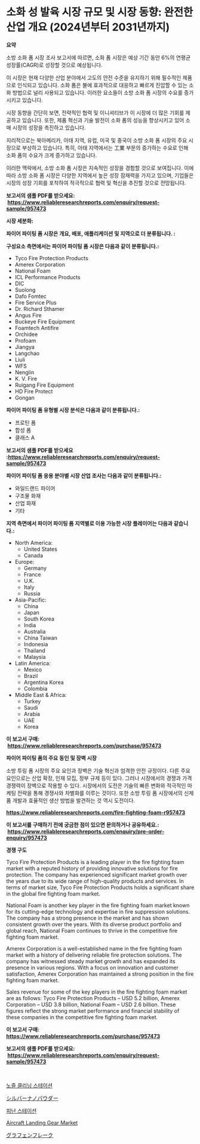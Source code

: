 <p><h1>소화 성 발육 시장 규모 및 시장 동향: 완전한 산업 개요 (2024년부터 2031년까지)</h1></p><p><strong>요약</strong></p>
<p><p>소방 소화 폼 시장 조사 보고서에 따르면, 소화 폼 시장은 예상 기간 동안 6%의 연평균 성장률(CAGR)로 성장할 것으로 예상됩니다.</p><p>이 시장은 현재 다양한 산업 분야에서 고도의 안전 수준을 유지하기 위해 필수적인 제품으로 인식되고 있습니다. 소화 폼은 불에 효과적으로 대응하고 빠르게 진압할 수 있는 소화 방법으로 널리 사용되고 있습니다. 이러한 요소들이 소방 소화 폼 시장의 수요를 증가시키고 있습니다.</p><p>시장 동향을 간단히 보면, 전략적인 협력 및 이니셔티브가 이 시장에 더 많은 기회를 제공하고 있습니다. 또한, 제품 혁신과 기술 발전이 소화 폼의 성능을 향상시키고 있어 소매 시장의 성장을 촉진하고 있습니다.</p><p>지리적으로는 북아메리카, 아태 지역, 유럽, 미국 및 중국이 소방 소화 폼 시장의 주요 시장으로 부상하고 있습니다. 특히, 아태 지역에서는 工業 부문의 증가하는 수요로 인해 소화 폼의 수요가 크게 증가하고 있습니다.</p><p>이러한 맥락에서, 소방 소화 폼 시장은 지속적인 성장을 경험할 것으로 보여집니다. 이에 따라 소방 소화 폼 시장은 다양한 지역에서 높은 성장 잠재력을 가지고 있으며, 기업들은 시장의 성장 기회를 포착하여 적극적으로 협력 및 혁신을 추진할 것으로 전망됩니다.</p></p>
<p><strong>보고서의 샘플 PDF를 받으세요: &nbsp;<a href="https://www.reliableresearchreports.com/enquiry/request-sample/957473">https://www.reliableresearchreports.com/enquiry/request-sample/957473</a></strong></p>
<p><strong>시장 세분화:</strong></p>
<p><strong> 파이어 파이팅 폼 시장은 개요, 배포, 애플리케이션 및 지역으로 더 분류됩니다. :</strong></p>
<p><strong>구성요소 측면에서는 파이어 파이팅 폼 시장은 다음과 같이 분류됩니다.:</strong></p>
<p><ul><li>Tyco Fire Protection Products</li><li>Amerex Corporation</li><li>National Foam</li><li>ICL Performance Products</li><li>DIC</li><li>Suolong</li><li>Dafo Fomtec</li><li>Fire Service Plus</li><li>Dr. Richard Sthamer</li><li>Angus Fire</li><li>Buckeye Fire Equipment</li><li>Foamtech Antifire</li><li>Orchidee</li><li>Profoam</li><li>Jiangya</li><li>Langchao</li><li>Liuli</li><li>WFS</li><li>Nenglin</li><li>K. V. Fire</li><li>Ruigang Fire Equipment</li><li>HD Fire Protect</li><li>Gongan</li></ul></p>
<p><strong> 파이어 파이팅 폼 유형별 시장 분석은 다음과 같이 분류됩니다.:</strong></p>
<p><ul><li>프로틴 폼</li><li>합성 폼</li><li>클래스 A</li></ul></p>
<p><strong>보고서의 샘플 PDF를 받으세요 :<a href="https://www.reliableresearchreports.com/enquiry/request-sample/957473">https://www.reliableresearchreports.com/enquiry/request-sample/957473</a></strong></p>
<p><strong> 파이어 파이팅 폼 응용 분야별 시장 산업 조사는 다음과 같이 분류됩니다.:</strong></p>
<p><ul><li>와일드랜드 파이어</li><li>구조물 화재</li><li>산업 화재</li><li>기타</li></ul></p>
<p><strong>지역 측면에서 파이어 파이팅 폼 지역별로 이용 가능한 시장 플레이어는 다음과 같습니다.:</strong></p>
<p><ul>
    <li>
        North America:
        <ul>
            <li>United States</li>
            <li>Canada</li>
        </ul>
    </li>
    <li>
        Europe:
        <ul>
            <li>Germany</li>
            <li>France</li>
            <li>U.K.</li>
            <li>Italy</li>
            <li>Russia</li>
        </ul>
    </li>
    <li>
        Asia-Pacific:
        <ul>
            <li>China</li>
            <li>Japan</li>
            <li>South Korea</li>
            <li>India</li>
            <li>Australia</li>
            <li>China Taiwan</li>
            <li>Indonesia</li>
            <li>Thailand</li>
            <li>Malaysia</li>
        </ul>
    </li>
    <li>
        Latin America:
        <ul>
            <li>Mexico</li>
            <li>Brazil</li>
            <li>Argentina Korea</li>
            <li>Colombia</li>
        </ul>
    </li>
    <li>
        Middle East & Africa:
        <ul>
            <li>Turkey</li>
            <li>Saudi</li>
            <li>Arabia</li>
            <li>UAE</li>
            <li>Korea</li>
        </ul>
    </li>
    </ul></p>
<p><strong>이 보고서 구매: &nbsp;<a href="https://www.reliableresearchreports.com/purchase/957473">https://www.reliableresearchreports.com/purchase/957473</a></strong></p>
<p><strong>파이어 파이팅 폼의 주요 동인 및 장벽 시장</strong></p>
<p><p>소방 투링 폼 시장의 주요 요인과 장벽은 기술 혁신과 엄격한 안전 규정이다. 다른 주요 요인으로는 산업 확장, 인재 모집, 정부 규제 등이 있다. 그러나 시장에서의 경쟁과 가격 경쟁력이 장벽으로 작용할 수 있다. 시장에서의 도전은 기술의 빠른 변화와 적극적인 마케팅 전략을 통해 경쟁사와 차별화를 이루는 것이다. 또한 소방 투링 폼 시장에서의 신제품 개발과 효율적인 생산 방법을 발견하는 것 역시 도전이다.</p></p>
<p><strong><a href="https://www.reliableresearchreports.com/fire-fighting-foam-r957473">https://www.reliableresearchreports.com/fire-fighting-foam-r957473</a></strong></p>
<p><strong>이 보고서를 구매하기 전에 궁금한 점이 있으면 문의하거나 공유하세요.: &nbsp;<a href="https://www.reliableresearchreports.com/enquiry/pre-order-enquiry/957473">https://www.reliableresearchreports.com/enquiry/pre-order-enquiry/957473</a></strong></p>
<p><strong>경쟁 구도</strong></p>
<p><p>Tyco Fire Protection Products is a leading player in the fire fighting foam market with a reputed history of providing innovative solutions for fire protection. The company has experienced significant market growth over the years due to its wide range of high-quality products and services. In terms of market size, Tyco Fire Protection Products holds a significant share in the global fire fighting foam market.</p><p>National Foam is another key player in the fire fighting foam market known for its cutting-edge technology and expertise in fire suppression solutions. The company has a strong presence in the market and has shown consistent growth over the years. With its diverse product portfolio and global reach, National Foam continues to thrive in the competitive fire fighting foam market.</p><p>Amerex Corporation is a well-established name in the fire fighting foam market with a history of delivering reliable fire protection solutions. The company has witnessed steady market growth and has expanded its presence in various regions. With a focus on innovation and customer satisfaction, Amerex Corporation has maintained a strong position in the fire fighting foam market.</p><p>Sales revenue for some of the key players in the fire fighting foam market are as follows: Tyco Fire Protection Products – USD 5.2 billion, Amerex Corporation – USD 3.8 billion, National Foam – USD 2.6 billion. These figures reflect the strong market performance and financial stability of these companies in the competitive fire fighting foam market.</p></p>
<p><strong>이 보고서 구매: &nbsp; <a href="https://www.reliableresearchreports.com/purchase/957473">https://www.reliableresearchreports.com/purchase/957473</a></strong></p>
<p><strong>보고서의 샘플 PDF를 받으세요: &nbsp;<a href="https://www.reliableresearchreports.com/enquiry/request-sample/957473">https://www.reliableresearchreports.com/enquiry/request-sample/957473</a></strong><strong></strong></p>
<p>&nbsp;</p>
<p><p><a href="https://medium.com/@ukaszduda1/%EB%85%B8%EC%A6%90-%EC%84%B8%EC%B2%99-%EC%8A%A4%ED%85%8C%EC%9D%B4%EC%85%98-%EC%8B%9C%EC%9E%A5-%EC%84%B1%EA%B3%B5%EC%A0%81%EC%9D%B8-%EB%B9%84%EC%A6%88%EB%8B%88%EC%8A%A4-%EC%A0%84%EB%9E%B5%EC%9D%98-%ED%95%B5%EC%8B%AC-%EC%9A%94%EC%86%8C-2031%EB%85%84%EA%B9%8C%EC%A7%80-%EC%98%88%EC%B8%A1-f561925c5dce">노즐 클리닝 스테이션</a></p><p><a href="https://github.com/laurenreichert/Market-Research-Report-List-1/blob/main/125960531651.md">シルバーナノパウダー</a></p><p><a href="https://medium.com/@guyeichert86/%ED%83%88%EC%B6%9C-%EC%86%8C%EC%9E%AC-%EC%8B%9C%EC%9E%A5-%EC%A7%80%ED%91%9C-%ED%95%B4%EB%8F%85-%EC%8B%9C%EC%9E%A5-%EC%A0%90%EC%9C%A0%EC%9C%A8-%ED%8A%B8%EB%A0%8C%EB%93%9C-%EB%B0%8F-%EC%84%B1%EC%9E%A5-%EC%96%91%EC%83%81-c9c339507d68">피난 스테이션</a></p><p><a href="https://github.com/mbisetmhermsr/Market-Research-Report-List-2/blob/main/aircraft-landing-gear-market.md">Aircraft Landing Gear Market</a></p><p><a href="https://github.com/RodHoppe07/Market-Research-Report-List-1/blob/main/442797331652.md">グラフェンフレーク</a></p></p>